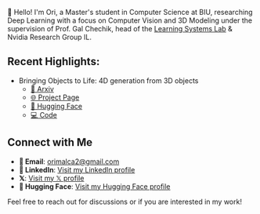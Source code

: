 👋 Hello! I'm Ori, a Master's student in Computer Science at BIU, researching Deep Learning with a focus on Computer Vision and 3D Modeling under the supervision of Prof. Gal Chechik, head of the [Learning Systems Lab](https://chechiklab.biu.ac.il/) & Nvidia Research Group IL.

## Recent Highlights:
- Bringing Objects to Life: 4D generation from 3D objects
  - [📑 Arxiv](https://arxiv.org/abs/2412.20422)
  - [🌐 Project Page](https://3-to-4d.github.io/3-to-4d/)
  - [🤗 Hugging Face](https://huggingface.co/papers/2412.20422)
  - [💻 Code](https://github.com/ohad204/3to4D)

## Connect with Me
- **📧 Email**: [orimalca2@gmail.com](mailto:orimalca2@gmail.com)
- **💼 LinkedIn**: [Visit my LinkedIn profile](https://www.linkedin.com/in/ori-malca/)
- **𝕏**: [Visit my 𝕏 profile](https://x.com/Orimalca)
- **🤗 Hugging Face**: [Visit my Hugging Face profile](https://huggingface.co/Orimalca)
<!--- **🌐 Personal Website: []() --->

Feel free to reach out for discussions or if you are interested in my work!
